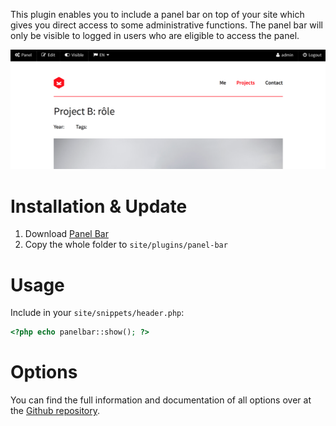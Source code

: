 This plugin enables you to include a panel bar on top of your site which gives you direct access to some administrative functions. The panel bar will only be visible to logged in users who are eligible to access the panel.

![Panel Bar in action](screen.png)



# Installation & Update
1. Download [Panel Bar](https://github.com/distantnative/panel-bar/zipball/master/)
2. Copy the whole folder to `site/plugins/panel-bar`



# Usage
Include in your `site/snippets/header.php`:
```php
<?php echo panelbar::show(); ?>
```


# Options

You can find the full information and documentation of all options over at the [Github repository](http://www.github.com/distantnative/panel-bar).
